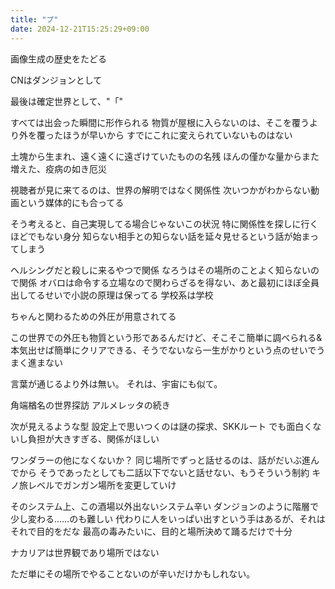 ```yaml
---
title: "プ"
date: 2024-12-21T15:25:29+09:00
---
```

画像生成の歴史をたどる

CNはダンジョンとして

最後は確定世界として、"「"


すべては出会った瞬間に形作られる
物質が屋根に入らないのは、そこを覆うより外を覆ったほうが早いから
すでにこれに変えられていないものはない

土塊から生まれ、遠く遠くに遠ざけていたものの名残
ほんの僅かな量からまた増えた、疫病の如き厄災



視聴者が見に来てるのは、世界の解明ではなく関係性
次いつかがわからない動画という媒体的にも合ってる

そう考えると、自己実現してる場合じゃないこの状況
特に関係性を探しに行くほどでもない身分
知らない相手との知らない話を延々見せるという話が始まってしまう

ヘルシングだと殺しに来るやつで関係
なろうはその場所のことよく知らないので関係
オバロは命令する立場なので関わらざるを得ない、あと最初にほぼ全員出してるせいで小説の原理は保ってる
学校系は学校

ちゃんと関わるための外圧が用意されてる

この世界での外圧も物質という形であるんだけど、そこそこ簡単に調べられる&本気出せば簡単にクリアできる、そうでないなら一生がかりという点のせいでうまく進まない


言葉が通じるより外は無い。
それは、宇宙にも似て。

角端楢名の世界探訪
アルメレッタの続き


次が見えるような型
設定上で思いつくのは謎の探求、SKKルート
でも面白くないし負担が大きすぎる、関係がほしい

ワンダラーの他になくないか？
同じ場所でずっと話せるのは、話がだいぶ進んでから
そうであったとしても二話以下でないと話せない、もうそういう制約
キノ旅レベルでガンガン場所を変更していけ

そのシステム上、この酒場以外出ないシステム辛い
ダンジョンのように階層で少し変わる……のも難しい
代わりに人をいっぱい出すという手はあるが、それはそれで目的をだな
最高の毒みたいに、目的と場所決めて踊るだけで十分

ナカリアは世界観であり場所ではない

ただ単にその場所でやることないのが辛いだけかもしれない。
